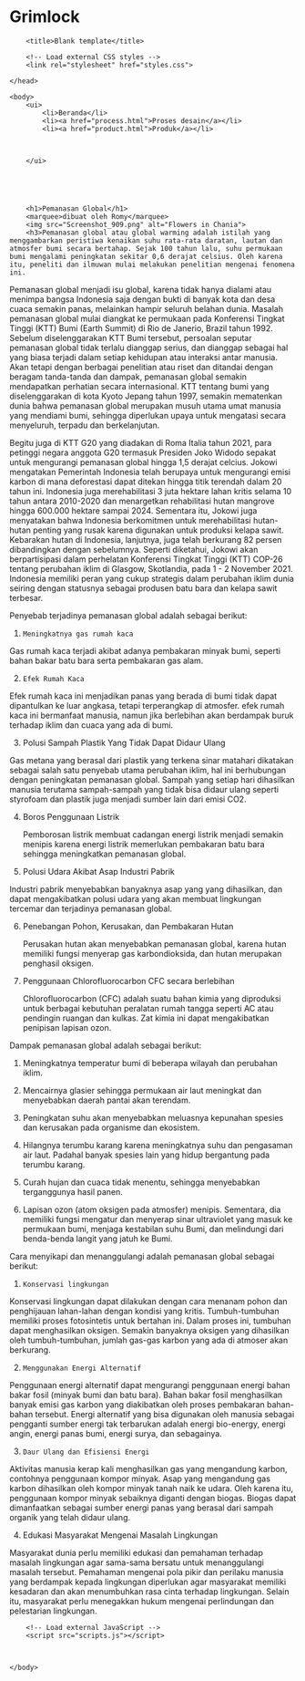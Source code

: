 # Grimlock
<!doctype html>

<html>
    <head>
        <meta charset="utf-8">

        <title>Blank template</title>

        <!-- Load external CSS styles -->
        <link rel="stylesheet" href="styles.css">

    </head>

    <body>
        <ui>
            <li>Beranda</li>
            <li><a href="process.html">Proses desain</a></li>
            <li><a href="product.html">Produk</a></li>
            
    
            
        </ui>


        
        
    
        <h1>Pemanasan Global</h1>
        <marquee>dibuat oleh Romy</marquee>
        <img src="Screenshot_909.png" alt="Flowers in Chania">
        <h3>Pemanasan global atau global warming adalah istilah yang menggambarkan peristiwa kenaikan suhu rata-rata daratan, lautan dan atmosfer bumi secara bertahap. Sejak 100 tahun lalu, suhu permukaan bumi mengalami peningkatan sekitar 0,6 derajat celsius. Oleh karena itu, peneliti dan ilmuwan mulai melakukan penelitian mengenai fenomena ini.

Pemanasan global menjadi isu global, karena tidak hanya dialami atau menimpa bangsa Indonesia saja dengan bukti di banyak kota dan desa cuaca semakin panas, melainkan hampir seluruh belahan dunia. Masalah pemanasan global mulai diangkat ke permukaan pada Konferensi Tingkat Tinggi (KTT) Bumi (Earth Summit) di Rio de Janerio, Brazil tahun 1992. Sebelum diselenggarakan KTT Bumi tersebut, persoalan seputar pemanasan global tidak terlalu dianggap serius, dan dianggap sebagai hal yang biasa terjadi dalam setiap kehidupan atau interaksi antar manusia. Akan tetapi dengan berbagai penelitian atau riset dan ditandai dengan beragam tanda-tanda dan dampak, pemanasan global semakin mendapatkan perhatian secara internasional. KTT tentang bumi yang diselenggarakan di kota Kyoto Jepang tahun 1997, semakin mematenkan dunia bahwa pemanasan global merupakan musuh utama umat manusia yang mendiami bumi, sehingga diperlukan upaya untuk mengatasi secara menyeluruh, terpadu dan berkelanjutan.

Begitu juga di KTT G20 yang diadakan di Roma Italia tahun 2021, para petinggi negara anggota G20 termasuk Presiden Joko Widodo sepakat untuk mengurangi pemanasan global hingga 1,5 derajat celcius. Jokowi mengatakan Pemerintah Indonesia telah berupaya untuk mengurangi emisi karbon di mana deforestasi dapat ditekan hingga titik terendah dalam 20 tahun ini. Indonesia juga merehabilitasi 3 juta hektare lahan kritis selama 10 tahun antara 2010-2020 dan menargetkan rehabilitasi hutan mangrove hingga 600.000 hektare sampai 2024. Sementara itu, Jokowi juga menyatakan bahwa Indonesia berkomitmen untuk merehabilitasi hutan-hutan penting yang rusak karena digunakan untuk produksi kelapa sawit. Kebarakan hutan di Indonesia, lanjutnya, juga telah berkurang 82 persen dibandingkan dengan sebelumnya. Seperti diketahui, Jokowi akan berpartisipasi dalam perhelatan Konferensi Tingkat Tinggi (KTT) COP-26 tentang perubahan iklim di Glasgow, Skotlandia, pada 1 - 2 November 2021. Indonesia memiliki peran yang cukup strategis dalam perubahan iklim dunia seiring dengan statusnya sebagai produsen batu bara dan kelapa sawit terbesar.

Penyebab terjadinya pemanasan global adalah sebagai berikut:

1.     Meningkatnya gas rumah kaca

Gas rumah kaca terjadi akibat adanya pembakaran minyak bumi, seperti bahan bakar batu bara serta pembakaran gas alam.

2.     Efek Rumah Kaca

Efek rumah kaca ini menjadikan panas yang berada di bumi tidak dapat dipantulkan ke luar angkasa, tetapi terperangkap di atmosfer. efek rumah kaca ini bermanfaat manusia, namun jika berlebihan akan berdampak buruk terhadap iklim dan cuaca yang ada di bumi.

3.   Polusi Sampah Plastik Yang Tidak Dapat Didaur Ulang

Gas metana yang berasal dari plastik yang terkena sinar matahari dikatakan sebagai salah satu penyebab utama perubahan iklim, hal ini berhubungan dengan peningkatan pemanasan global. Sampah yang setiap hari dihasilkan manusia terutama sampah-sampah yang tidak bisa didaur ulang seperti styrofoam dan plastik juga menjadi sumber lain dari emisi CO2.

4.   Boros Penggunaan Listrik

     Pemborosan listrik membuat cadangan energi listrik menjadi semakin menipis karena energi listrik memerlukan pembakaran batu bara sehingga meningkatkan pemanasan global.

5.   Polusi Udara Akibat Asap Industri Pabrik

Industri pabrik menyebabkan banyaknya asap yang yang dihasilkan, dan dapat mengakibatkan polusi udara yang akan membuat lingkungan tercemar dan terjadinya pemanasan global.

6.   Penebangan Pohon, Kerusakan, dan Pembakaran Hutan

      Perusakan hutan akan menyebabkan pemanasan global, karena hutan memiliki fungsi menyerap gas karbondioksida, dan hutan merupakan penghasil oksigen.

7.   Penggunaan Chlorofluorocarbon CFC secara berlebihan

      Chlorofluorocarbon (CFC) adalah suatu bahan kimia yang diproduksi untuk berbagai kebutuhan peralatan rumah tangga seperti AC atau pendingin ruangan dan kulkas.  Zat kimia ini dapat mengakibatkan penipisan lapisan ozon.

 

Dampak pemanasan global adalah sebagai berikut:

1.   Meningkatnya temperatur bumi di beberapa wilayah dan perubahan iklim.

2.   Mencairnya glasier sehingga permukaan air laut meningkat dan menyebabkan daerah pantai akan terendam.

3.   Peningkatan suhu akan menyebabkan meluasnya kepunahan spesies dan kerusakan pada organisme dan ekosistem.

4.   Hilangnya terumbu karang karena meningkatnya suhu dan pengasaman air laut. Padahal banyak spesies lain yang hidup bergantung pada terumbu karang.

5.   Curah hujan dan cuaca tidak menentu, sehingga menyebabkan terganggunya hasil panen.

6.   Lapisan ozon (atom oksigen pada atmosfer) menipis. Sementara, dia memiliki fungsi mengatur dan menyerap sinar ultraviolet yang masuk ke permukaan bumi, menjaga kestabilan suhu Bumi, dan melindungi dari benda-benda langit yang jatuh ke Bumi.


Cara menyikapi dan menanggulangi adalah pemanasan global sebagai berikut:

1.     Konservasi lingkungan

Konservasi lingkungan dapat dilakukan dengan cara menanam pohon dan penghijauan lahan-lahan dengan kondisi yang kritis. Tumbuh-tumbuhan memiliki proses fotosintetis untuk bertahan ini. Dalam proses ini, tumbuhan dapat menghasilkan oksigen. Semakin banyaknya oksigen yang dihasilkan oleh tumbuh-tumbuhan, jumlah gas-gas karbon yang ada di atmoser akan berkurang.




2.     Menggunakan Energi Alternatif

Penggunaan energi alternatif dapat mengurangi penggunaan energi bahan bakar fosil (minyak bumi dan batu bara).  Bahan bakar fosil menghasilkan banyak emisi gas karbon yang diakibatkan oleh proses pembakaran bahan-bahan tersebut. Energi alternatif yang bisa digunakan oleh manusia sebagai pengganti sumber energi tak terbarukan adalah energi bio-energy, energi angin, energi panas bumi, energi surya, dan sebagainya.

3.     Daur Ulang dan Efisiensi Energi

Aktivitas manusia kerap kali menghasilkan gas yang mengandung karbon, contohnya penggunaan kompor minyak. Asap yang mengandung gas karbon dihasilkan oleh kompor minyak tanah naik ke udara. Oleh karena itu, penggunaan kompor minyak sebaiknya diganti dengan biogas. Biogas dapat dimanfaatkan sebagai sumber energi panas yang berasal dari sampah organik yang telah didaur ulang.

4.   Edukasi Masyarakat Mengenai Masalah Lingkungan

Masyarakat dunia perlu memiliki edukasi dan pemahaman terhadap masalah lingkungan agar sama-sama bersatu untuk menanggulangi masalah tersebut. Pemahaman mengenai pola pikir dan perilaku manusia yang berdampak kepada lingkungan diperlukan agar masyarakat memiliki kesadaran dan akan menumbuhkan rasa cinta terhadap lingkungan. Selain itu, masyarakat perlu menegakkan hukum mengenai perlindungan dan pelestarian lingkungan.</h3>
    
        <!-- Load external JavaScript -->
        <script src="scripts.js"></script>
        
        
        
    </body>

</html>
